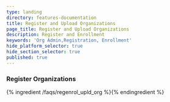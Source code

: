 ```yaml
---
type: landing
directory: features-documentation
title: Register and Upload Organizations
page_title: Register and Upload Organizations
description: Register and Enrollment
keywords: 'Org Admin,Registration, Enrollment'
hide_platform_selector: true
hide_section_selector: true
published: true
---
```


### Register Organizations 

{% ingredient /faqs/regenrol_upld_org %}{% endingredient %}
